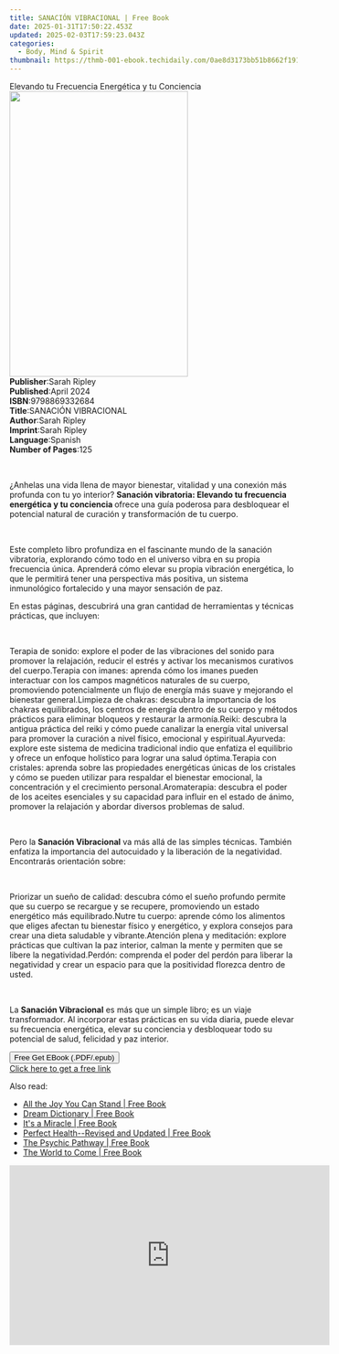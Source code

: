 ```yaml
---
title: SANACIÓN VIBRACIONAL | Free Book
date: 2025-01-31T17:50:22.453Z
updated: 2025-02-03T17:59:23.043Z
categories:
  - Body, Mind & Spirit
thumbnail: https://thmb-001-ebook.techidaily.com/0ae8d3173bb51b8662f191bb6e3f7477d588b8f90544b8f32bb50cfa3a399867.jpg
---
```

<main id="book-container">
  <div class="flex flex-col">
    <div class="book-brief flex-1 py-6 px-4 sm:p-6 md:py-10 md:px-8">
      <!-- brief-->
      <div class="book-brief-main">
        Elevando tu Frecuencia Energética y tu Conciencia
      </div>
    </div>
    <div
      class="book-meta-info flex-1 grid gap-4 col-start-1 col-end-3 row-start-1 sm:mb-6 sm:grid-cols-4 lg:gap-6 lg:col-start-2 lg:row-end-6 lg:row-span-6 lg:mb-0"
    >
      <div
        class="book-meta-info-left place-content-center mt-4 p-4 text-sm leading-6 col-start-2 col-span-2 dark:text-slate-400"
      >
        <img
          class="w-full h-500 object-cover rounded-lg sm:h-255 sm:col-span-2 lg:col-span-full"
          src="https://img-001-ebook.techidaily.com/409be5750b8850f0650fec5624e39a194a078cc9222c4e0b10860ab78c81492a.jpg"
          alt=""
          width="312"
          height="500"
        />
      </div>
      <div
        class="book-meta-info-right mt-2 col-start-1 row-start-2 col-span-3 self-center"
      >
        <!-- meta data  -->
        <div class="flex flex-col px-4 md:px-8">
          <div class="flex-1">
            <strong>Publisher</strong>:<span class="px-2">Sarah Ripley</span>
          </div>
          <div class="flex-1">
            <strong>Published</strong>:<span class="px-2">April 2024</span>
          </div>
          <div class="flex-1">
            <strong>ISBN</strong>:<span class="px-2">9798869332684</span>
          </div>
          <div class="flex-1">
            <strong>Title</strong>:<span class="px-2"
              >SANACIÓN VIBRACIONAL</span
            >
          </div>
          <div class="flex-1">
            <strong>Author</strong>:<span class="px-2">Sarah Ripley</span>
          </div>
          <div class="flex-1">
            <strong>Imprint</strong>:<span class="px-2">Sarah Ripley</span>
          </div>
          <div class="flex-1">
            <strong>Language</strong>:<span class="px-2">Spanish</span>
          </div>
          <div class="flex-1">
            <strong>Number of Pages</strong>:<span class="px-2">125</span>
          </div>
        </div>
      </div>
    </div>
    <div class="book-description flex-1 py-6 px-4 sm:p-6 md:py-10 md:px-8">
      <div class="book-description-main">
        <div accordion-content="" id="description">
          <p><br /></p>
          <p>
            ¿Anhelas una vida llena de mayor bienestar, vitalidad y una conexión
            más profunda con tu yo interior?
            <strong
              >Sanación vibratoria: Elevando tu frecuencia energética y tu
              conciencia </strong
            >ofrece una guía poderosa para desbloquear el potencial natural de
            curación y transformación de tu cuerpo.
          </p>
          <p><br /></p>
          <p>
            Este completo libro profundiza en el fascinante mundo de la sanación
            vibratoria, explorando cómo todo en el universo vibra en su propia
            frecuencia única. Aprenderá cómo elevar su propia vibración
            energética, lo que le permitirá tener una perspectiva más positiva,
            un sistema inmunológico fortalecido y una mayor sensación de paz.
          </p>
          <p>
            En estas páginas, descubrirá una gran cantidad de herramientas y
            técnicas prácticas, que incluyen:
          </p>
          <p><br /></p>
          Terapia de sonido: explore el poder de las vibraciones del sonido para
          promover la relajación, reducir el estrés y activar los mecanismos
          curativos del cuerpo.Terapia con imanes: aprenda cómo los imanes
          pueden interactuar con los campos magnéticos naturales de su cuerpo,
          promoviendo potencialmente un flujo de energía más suave y mejorando
          el bienestar general.Limpieza de chakras: descubra la importancia de
          los chakras equilibrados, los centros de energía dentro de su cuerpo y
          métodos prácticos para eliminar bloqueos y restaurar la armonía.Reiki:
          descubra la antigua práctica del reiki y cómo puede canalizar la
          energía vital universal para promover la curación a nivel físico,
          emocional y espiritual.Ayurveda: explore este sistema de medicina
          tradicional indio que enfatiza el equilibrio y ofrece un enfoque
          holístico para lograr una salud óptima.Terapia con cristales: aprenda
          sobre las propiedades energéticas únicas de los cristales y cómo se
          pueden utilizar para respaldar el bienestar emocional, la
          concentración y el crecimiento personal.Aromaterapia: descubra el
          poder de los aceites esenciales y su capacidad para influir en el
          estado de ánimo, promover la relajación y abordar diversos problemas
          de salud.
          <p><br /></p>
          <p>
            Pero la <strong>Sanación Vibracional</strong> va más allá de las
            simples técnicas. También enfatiza la importancia del autocuidado y
            la liberación de la negatividad. Encontrarás orientación sobre:
          </p>
          <p><br /></p>
          Priorizar un sueño de calidad: descubra cómo el sueño profundo permite
          que su cuerpo se recargue y se recupere, promoviendo un estado
          energético más equilibrado.Nutre tu cuerpo: aprende cómo los alimentos
          que eliges afectan tu bienestar físico y energético, y explora
          consejos para crear una dieta saludable y vibrante.Atención plena y
          meditación: explore prácticas que cultivan la paz interior, calman la
          mente y permiten que se libere la negatividad.Perdón: comprenda el
          poder del perdón para liberar la negatividad y crear un espacio para
          que la positividad florezca dentro de usted.
          <p><br /></p>
          <p>
            La <strong>Sanación Vibracional</strong> es más que un simple libro;
            es un viaje transformador. Al incorporar estas prácticas en su vida
            diaria, puede elevar su frecuencia energética, elevar su conciencia
            y desbloquear todo su potencial de salud, felicidad y paz interior.
          </p>
        </div>
        <div class="accordion-fader"></div>
      </div>
    </div>
    <div class="book-excerpts flex-1 py-6 px-4 sm:p-6 md:py-10 md:px-8"></div>
    <div
      class="book-about-author flex-1 py-6 px-4 sm:p-6 md:py-10 md:px-8"
    ></div>
    <div class="book-free-get flex-1 py-6 px-4 sm:p-6 md:py-10 md:px-8">
      <button
        id="btn-free-get"
        class="bg-blue-500 hover:bg-blue-700 text-white font-bold py-2 px-4 rounded"
      >
        Free Get EBook (.PDF/.epub)
      </button>
      <div id="countdown-display" class="px-2 text-lg mt-2"></div>
      <a
        id="free-link"
        class="hidden bg-blue-500 hover:bg-blue-700 text-white font-bold py-2 px-4 rounded"
        href="https://www.ebooks.com/en-us/book/211329475/sanaci-n-vibracional/sarah-ripley/"
        target="_blank"
        >Click here to get a free link</a
      >
    </div>
    <script>
      let countdownTime = 0;
      let countdownInterval = null;
      document
        .getElementById('btn-free-get')
        .addEventListener('click', startCountdown);
      function startCountdown() {
        countdownTime = new Date().getTime() + 60000 * 3;
        countdownInterval = setInterval(updateCountdown, 1000);
        document.getElementById('btn-free-get').disabled = true;
        document
          .getElementById('btn-free-get')
          .classList.add('bg-gray-500', 'cursor-not-allowed');
      }
      function updateCountdown() {
        let currentTime = new Date().getTime();
        let timeLeft = countdownTime - currentTime;
        let secondsLeft = Math.floor(timeLeft / 1000);
        document.getElementById('countdown-display').innerHTML =
          `Remaining time: ${secondsLeft} seconds.`;
        if (secondsLeft <= 0) {
          clearInterval(countdownInterval);
          document.getElementById('btn-free-get').classList.add('hidden');
          document.getElementById('free-link').classList.remove('hidden');
          document.getElementById('countdown-display').innerHTML = '';
        }
      }
    </script>
  </div>
</main>

<ins class="adsbygoogle"
      style="display:block"
      data-ad-client="ca-pub-7571918770474297"
      data-ad-slot="8358498916"
      data-ad-format="auto"
      data-full-width-responsive="true"></ins>
    

<span class="atpl-alsoreadstyle">Also read:</span>
<div><ul>
<li><a href="https://novels-ebooks.techidaily.com/341409-9780307419743-all-the-joy-you-can-stand/"><u>All the Joy You Can Stand | Free Book</u></a></li>
<li><a href="https://novels-ebooks.techidaily.com/341202-9780307422897-dream-dictionary/"><u>Dream Dictionary | Free Book</u></a></li>
<li><a href="https://novels-ebooks.techidaily.com/340963-9780307423092-its-a-miracle/"><u>It's a Miracle | Free Book</u></a></li>
<li><a href="https://novels-ebooks.techidaily.com/341407-9780307421432-perfect-health-revised-and-updated/"><u>Perfect Health--Revised and Updated | Free Book</u></a></li>
<li><a href="https://novels-ebooks.techidaily.com/341255-9780307422316-the-psychic-pathway/"><u>The Psychic Pathway | Free Book</u></a></li>
<li><a href="https://novels-ebooks.techidaily.com/341398-9780307422484-the-world-to-come/"><u>The World to Come | Free Book</u></a></li>
</ul></div>

<!-- affiliate ads begin -->
<iframe width="560" height="315" src="https://www.youtube.com/embed/LW6wNx3XAj8?si=VaIuFIIx8MM_RhUR" title="YouTube video player" frameborder="0" allow="accelerometer; autoplay; clipboard-write; encrypted-media; gyroscope; picture-in-picture; web-share" referrerpolicy="strict-origin-when-cross-origin" allowfullscreen></iframe>
<!-- affiliate ads end -->

